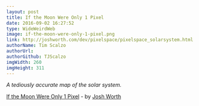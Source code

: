 ```yaml
---
layout: post
title: If the Moon Were Only 1 Pixel
date: 2016-09-02 16:27:52
type: WideWeirdWeb
image: if-the-moon-were-only-1-pixel.png
link: http://joshworth.com/dev/pixelspace/pixelspace_solarsystem.html
authorName: Tim Scalzo
authorUrl: 
authorGithub: TJScalzo
imgWidth: 260
imgHeight: 311
---
```


_A tediously accurate map of the solar system._



[If the Moon Were Only 1 Pixel](http://joshworth.com/dev/pixelspace/pixelspace_solarsystem.html) - by [Josh Worth](http://www.joshworth.com)
